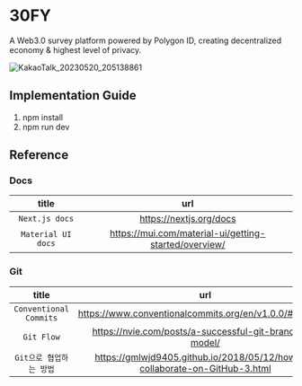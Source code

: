 # 30FY
A Web3.0 survey platform powered by Polygon ID, creating decentralized economy & highest level of privacy.

![KakaoTalk_20230520_205138861](https://github.com/Hi-Block/glitch-hack-2023/assets/86182583/50026817-5d6d-44a4-85ce-e417a668e344)

## Implementation Guide
1. npm install
2. npm run dev

## Reference
### Docs
| title | url | 
|:---:|:---:|
| `Next.js docs` | https://nextjs.org/docs |
| `Material UI docs` | https://mui.com/material-ui/getting-started/overview/ |

### Git
| title | url | 
|:---:|:---:|
| `Conventional Commits` | https://www.conventionalcommits.org/en/v1.0.0/#summary |
| `Git Flow` | https://nvie.com/posts/a-successful-git-branching-model/ |
| `Git으로 협업하는 방법` | https://gmlwjd9405.github.io/2018/05/12/how-to-collaborate-on-GitHub-3.html |
